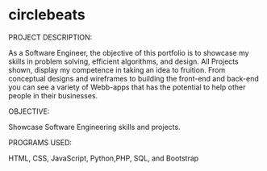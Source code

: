 # circlebeats
PROJECT DESCRIPTION:

As a Software Engineer, the objective of this portfolio is to showcase my skills in problem solving, efficient algorithms, and design. All Projects shown, display my competence in taking an idea to fruition. From conceptual designs and wireframes to building the front-end and back-end you can see a variety of Webb-apps that has the potential to help other people in their businesses.

OBJECTIVE:

Showcase Software Engineering skills and projects.

PROGRAMS USED:

HTML, CSS, JavaScript, Python,PHP, SQL, and Bootstrap
